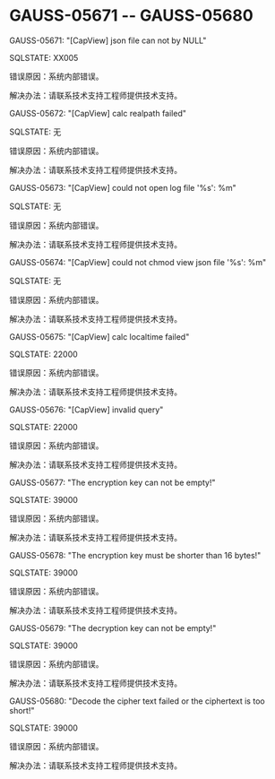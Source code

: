 # GAUSS-05671 -- GAUSS-05680<a name="ZH-CN_TOPIC_0302073115"></a>

GAUSS-05671: "\[CapView\] json file can not by NULL"

SQLSTATE: XX005

错误原因：系统内部错误。

解决办法：请联系技术支持工程师提供技术支持。

GAUSS-05672: "\[CapView\] calc realpath failed"

SQLSTATE: 无

错误原因：系统内部错误。

解决办法：请联系技术支持工程师提供技术支持。

GAUSS-05673: "\[CapView\] could not open log file '%s': %m"

SQLSTATE: 无

错误原因：系统内部错误。

解决办法：请联系技术支持工程师提供技术支持。

GAUSS-05674: "\[CapView\] could not chmod view json file '%s': %m"

SQLSTATE: 无

错误原因：系统内部错误。

解决办法：请联系技术支持工程师提供技术支持。

GAUSS-05675: "\[CapView\] calc localtime failed"

SQLSTATE: 22000

错误原因：系统内部错误。

解决办法：请联系技术支持工程师提供技术支持。

GAUSS-05676: "\[CapView\] invalid query"

SQLSTATE: 22000

错误原因：系统内部错误。

解决办法：请联系技术支持工程师提供技术支持。

GAUSS-05677: "The encryption key can not be empty!"

SQLSTATE: 39000

错误原因：系统内部错误。

解决办法：请联系技术支持工程师提供技术支持。

GAUSS-05678: "The encryption key must be shorter than 16 bytes!"

SQLSTATE: 39000

错误原因：系统内部错误。

解决办法：请联系技术支持工程师提供技术支持。

GAUSS-05679: "The decryption key can not be empty!"

SQLSTATE: 39000

错误原因：系统内部错误。

解决办法：请联系技术支持工程师提供技术支持。

GAUSS-05680: "Decode the cipher text failed or the ciphertext is too short!"

SQLSTATE: 39000

错误原因：系统内部错误。

解决办法：请联系技术支持工程师提供技术支持。

